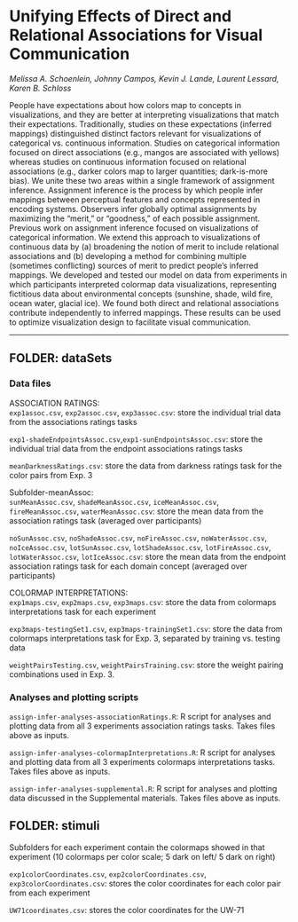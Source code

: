 # Unifying Effects of Direct and Relational Associations for Visual Communication

_Melissa A. Schoenlein, Johnny Campos, Kevin J. Lande, Laurent Lessard, Karen B. Schloss_

People have expectations about how colors map to concepts in visualizations, and they are better at interpreting visualizations
that match their expectations. Traditionally, studies on these expectations (inferred mappings) distinguished distinct factors
relevant for visualizations of categorical vs. continuous information. Studies on categorical information focused on direct associations
(e.g., mangos are associated with yellows) whereas studies on continuous information focused on relational associations (e.g., darker
colors map to larger quantities; dark-is-more bias). We unite these two areas within a single framework of assignment inference.
Assignment inference is the process by which people infer mappings between perceptual features and concepts represented in
encoding systems. Observers infer globally optimal assignments by maximizing the “merit,” or “goodness,” of each possible assignment.
Previous work on assignment inference focused on visualizations of categorical information. We extend this approach to visualizations
of continuous data by (a) broadening the notion of merit to include relational associations and (b) developing a method for combining
multiple (sometimes conflicting) sources of merit to predict people’s inferred mappings. We developed and tested our model on data
from experiments in which participants interpreted colormap data visualizations, representing fictitious data about environmental
concepts (sunshine, shade, wild fire, ocean water, glacial ice). We found both direct and relational associations contribute independently
to inferred mappings. These results can be used to optimize visualization design to facilitate visual communication.

---


## FOLDER: dataSets
### Data files 

ASSOCIATION RATINGS:  
`exp1assoc.csv`, `exp2assoc.csv`, `exp3assoc.csv`: store the individual trial data from the associations ratings tasks

`exp1-shadeEndpointsAssoc.csv`,`exp1-sunEndpointsAssoc.csv`: store the individual trial data from the endpoint associations ratings tasks

`meanDarknessRatings.csv`: store the data from darkness ratings task for the color pairs from Exp. 3


Subfolder-meanAssoc:  
`sunMeanAssoc.csv`, `shadeMeanAssoc.csv`, `iceMeanAssoc.csv`, `fireMeanAssoc.csv`, `waterMeanAssoc.csv`: store the mean data from the association ratings task (averaged over participants)

`noSunAssoc.csv`, `noShadeAssoc.csv`, `noFireAssoc.csv`, `noWaterAssoc.csv`, `noIceAssoc.csv`, `lotSunAssoc.csv`, `lotShadeAssoc.csv`, `lotFireAssoc.csv`, `lotWaterAssoc.csv`, `lotIceAssoc.csv`: store the mean data from the endpoint association ratings task for each domain concept (averaged over participants)



COLORMAP INTERPRETATIONS:  
`exp1maps.csv`, `exp2maps.csv`, `exp3maps.csv`: store the data from colormaps interpretations task for each experiment

`exp3maps-testingSet1.csv`, `exp3maps-trainingSet1.csv`: store the data from colormaps interpretations task for Exp. 3, separated by training vs. testing data 


`weightPairsTesting.csv`, `weightPairsTraining.csv`: store the weight pairing combinations used in Exp. 3. 



### Analyses and plotting scripts


`assign-infer-analyses-associationRatings.R`: R script for analyses and plotting data from all 3 experiments association ratings tasks. Takes files above as inputs.

`assign-infer-analyses-colormapInterpretations.R`: R script for analyses and plotting data from all 3 experiments colormaps interpretations tasks. Takes files above as inputs.


`assign-infer-analyses-supplemental.R`: R script for analyses and plotting data discussed in the Supplemental materials. Takes files above as inputs.


## FOLDER: stimuli
Subfolders for each experiment contain the colormaps showed in that experiment (10 colormaps per color scale; 5 dark on left/ 5 dark on right)

`exp1colorCoordinates.csv`, `exp2colorCoordinates.csv`, `exp3colorCoordinates.csv`: stores the color coordinates for each color pair from each experiment

`UW71coordinates.csv`: stores the color coordinates for the UW-71

